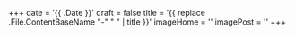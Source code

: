 +++
date = '{{ .Date }}'
draft = false
title = '{{ replace .File.ContentBaseName "-" " " | title }}'
imageHome = ''
imagePost = ''
+++
